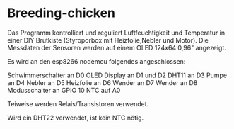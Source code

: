 # Breeding-chicken

Das Programm kontrolliert und reguliert Luftfeuchtigkeit und Temperatur in einer DIY Brutkiste (Styroporbox mit Heizfolie,Nebler und Motor). Die Messdaten der Sensoren werden auf einem OLED 124x64 0,96" angezeigt.

Es wird an den esp8266 nodemcu folgendes angeschlossen:

Schwimmerschalter an D0
OLED Display an D1 und D2
DHT11 an D3
Pumpe an D4
Nebler an D5
Heizfolie an D6
Wender an D7
Wender an D8
Modusschalter an GPIO 10
NTC auf A0

Teiweise werden Relais/Transistoren verwendet.

Wird ein DHT22 verwendet, ist kein NTC nötig.
